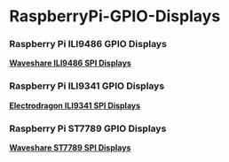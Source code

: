 # RaspberryPi-GPIO-Displays


### Raspberry Pi ILI9486 GPIO Displays

[**Waveshare ILI9486 SPI Displays**](ili9486)

### Raspberry Pi ILI9341 GPIO Displays

[**Electrodragon ILI9341 SPI Displays**](ili9431)

### Raspberry Pi ST7789 GPIO Displays

[**Waveshare ST7789 SPI Displays**](st7789)

